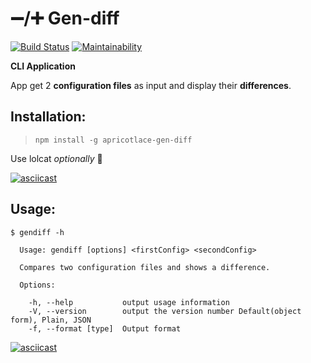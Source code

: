 # ➖/➕  Gen-diff

[![Build Status](https://travis-ci.org/ApricotLace/project-lvl2-s369.svg?branch=master)](https://travis-ci.org/ApricotLace/project-lvl2-s369) [![Maintainability](https://api.codeclimate.com/v1/badges/c36101e1ddac9ea0a0ee/maintainability)](https://codeclimate.com/github/ApricotLace/project-lvl2-s369/maintainability)

**CLI Application**

App get 2 **configuration files** as input and display their **differences**.
## Installation:
>`npm install -g apricotlace-gen-diff`

Use lolcat *optionally* 🌈


[![asciicast](https://asciinema.org/a/2UEpOE6giZBLWAsDSFkQqbsWD.svg)](https://asciinema.org/a/2UEpOE6giZBLWAsDSFkQqbsWD)
## Usage:
```
$ gendiff -h

  Usage: gendiff [options] <firstConfig> <secondConfig>

  Compares two configuration files and shows a difference.

  Options:

    -h, --help           output usage information
    -V, --version        output the version number Default(object form), Plain, JSON
    -f, --format [type]  Output format
```
    
[![asciicast](https://asciinema.org/a/OKuIZYVFDIfN86JqH67fN4A7f.svg)](https://asciinema.org/a/OKuIZYVFDIfN86JqH67fN4A7f)

